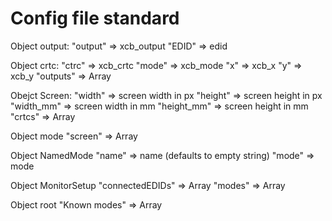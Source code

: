 # Config file standard

Object output:
  "output" => xcb_output
  "EDID" => edid

Object crtc:
  "ctrc" => xcb_crtc
  "mode" => xcb_mode
  "x" => xcb_x
  "y" => xcb_y
  "outputs" => Array<output>

Obejct Screen:
  "width" => screen width in px
  "height" => screen height in px
  "width_mm" => screen width in mm
  "height_mm" => screen height in mm
  "crtcs" => Array<crtc>

Object mode
  "screen" => Array<Screen>

Object NamedMode
  "name" => name (defaults to empty string)
  "mode" => mode

Object MonitorSetup
  "connectedEDIDs" => Array<string>
  "modes" => Array<NamedMode>

Object root
  "Known modes" => Array<MonitorSetup>
